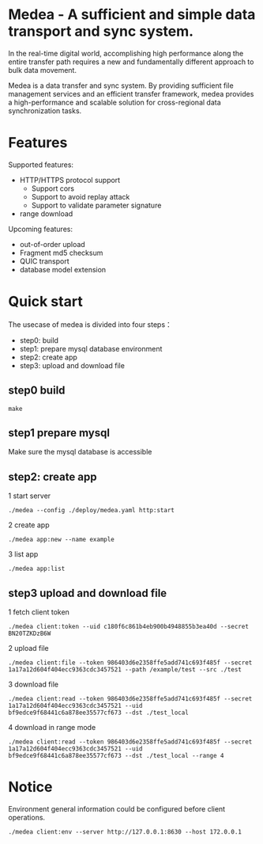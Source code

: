 # Medea - A sufficient and simple data transport and sync system.

In the real-time digital world, accomplishing high performance along the entire transfer path requires a new and fundamentally different approach to bulk data movement.

Medea is a data transfer and sync system. By providing sufficient file management services and an efficient transfer framework, medea provides a high-performance and scalable solution for cross-regional data synchronization tasks.

# Features
Supported features:
- HTTP/HTTPS protocol support
  + Support cors
  + Support to avoid replay attack
  + Support to validate parameter signature
- range download

Upcoming features:
- out-of-order upload
- Fragment md5 checksum
- QUIC transport
- database model extension

# Quick start

The usecase of medea is divided into four steps：
- step0: build
- step1: prepare mysql database environment
- step2: create app
- step3: upload and download file

## step0 build
```
make
```

## step1 prepare mysql

Make sure the mysql database is accessible

## step2: create app

1 start server

```
./medea --config ./deploy/medea.yaml http:start
```

2 create app

```
./medea app:new --name example
```

3 list app

```
./medea app:list
```

## step3 upload and download file

1 fetch client token

```
./medea client:token --uid c180f6c861b4eb900b4948855b3ea40d --secret BN20TZKDzB6W
```


2 upload file

```
./medea client:file --token 986403d6e2358ffe5add741c693f485f --secret 1a17a12d604f404ecc9363cdc3457521 --path /example/test --src ./test
```

3 download file

```
./medea client:read --token 986403d6e2358ffe5add741c693f485f --secret 1a17a12d604f404ecc9363cdc3457521 --uid bf9edce9f68441c6a878ee35577cf673 --dst ./test_local
```

4 download in range mode
```
./medea client:read --token 986403d6e2358ffe5add741c693f485f --secret 1a17a12d604f404ecc9363cdc3457521 --uid bf9edce9f68441c6a878ee35577cf673 --dst ./test_local --range 4
```

# Notice

Environment general information could be configured before client operations.
```
./medea client:env --server http://127.0.0.1:8630 --host 172.0.0.1
```
